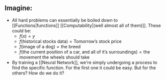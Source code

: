 ## Imagine:
- All hard problems can essentially be boiled down to [[Functions|functions]] [[Computability|(well almost all of them)]]. These could be:
	- $f(x)=y$
	- $f(\text{historical stocks data})=\text{Tomorrow's stock price}$
	- $f(\text{image of a dog})=\text{the breed}$
	- $f(\text{the current position of a car, and all of it's surroundings})=\text{the movement the wheels should take}$
- By training a [[Neural Network]], we're simply undergoing a process to find the specific function. For the first one it could be easy. But for the others? How do we do it?